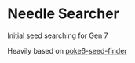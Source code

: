 # Needle Searcher

Initial seed searching for Gen 7

Heavily based on [poke6-seed-finder](https://github.com/ukikagi/poke6-seed-finder)
